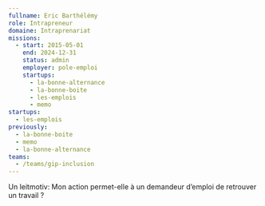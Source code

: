 ```yaml
---
fullname: Eric Barthélémy
role: Intrapreneur
domaine: Intraprenariat
missions:
  - start: 2015-05-01
    end: 2024-12-31
    status: admin
    employer: pole-emploi
    startups:
      - la-bonne-alternance
      - la-bonne-boite
      - les-emplois
      - memo
startups:
  - les-emplois
previously:
  - la-bonne-boite
  - memo
  - la-bonne-alternance
teams:
  - /teams/gip-inclusion
---
```

Un leitmotiv: Mon action permet-elle à un demandeur d’emploi de retrouver un travail ?
